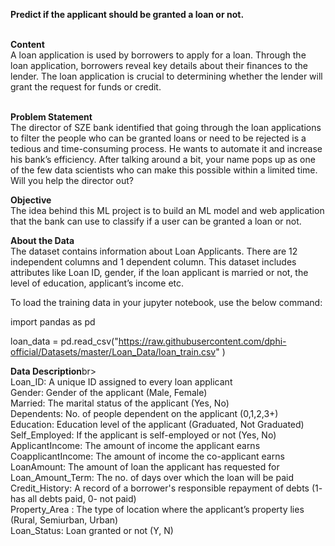**Predict if the applicant should be granted a loan or not.** </br></br>

**Content**</br>
A loan application is used by borrowers to apply for a loan. Through the loan application, borrowers reveal key details about their finances to the lender. The loan application is crucial to determining whether the lender will grant the request for funds or credit.</br></br>



**Problem Statement**</br>
The director of SZE bank identified that going through the loan applications to filter the people who can be granted loans or need to be rejected is a tedious and time-consuming process. He wants to automate it and increase his bank’s efficiency. After talking around a bit, your name pops up as one of the few data scientists who can make this possible within a limited time. Will you help the director out? </br>

**Objective**</br>
The idea behind this ML project is to build an ML model and web application that the bank can use to classify if a user can be granted a loan or not.</br>

**About the Data** </br>
The dataset contains information about Loan Applicants. There are 12 independent columns and 1 dependent column. This dataset includes attributes like Loan ID, gender, if the loan applicant is married or not, the level of education, applicant’s income etc. </br>

To load the training data in your jupyter notebook, use the below command:</br>

import pandas as pd</br>

loan_data  = pd.read_csv("https://raw.githubusercontent.com/dphi-official/Datasets/master/Loan_Data/loan_train.csv" )</br>

 

**Data Description**br></br>
Loan_ID: A unique ID assigned to every loan applicant</br>
Gender: Gender of the applicant (Male, Female)</br>
Married: The marital status of the applicant (Yes, No)</br>
Dependents: No. of people dependent on the applicant (0,1,2,3+)</br>
Education: Education level of the applicant (Graduated, Not Graduated)</br>
Self_Employed: If the applicant is self-employed or not (Yes, No)</br>
ApplicantIncome: The amount of income the applicant earns</br>
CoapplicantIncome: The amount of income the co-applicant earns</br>
LoanAmount: The amount of loan the applicant has requested for</br>
Loan_Amount_Term: The  no. of days over which the loan will be paid</br>
Credit_History: A record of a borrower's responsible repayment of debts (1- has all debts paid, 0- not paid)</br>
Property_Area : The type of location where the applicant’s property lies (Rural, Semiurban, Urban)</br>
Loan_Status: Loan granted or not (Y, N)</br>

